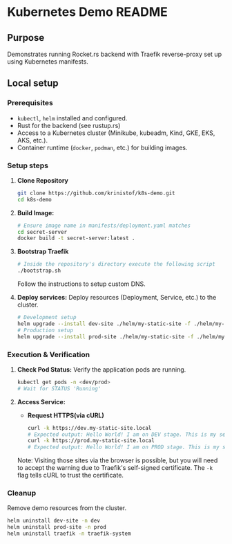 # Kubernetes Demo README

## Purpose

Demonstrates running Rocket.rs backend with Traefik reverse-proxy set up using Kubernetes manifests.

## Local setup

### Prerequisites

* `kubectl`, `helm` installed and configured.
* Rust for the backend (see rustup.rs)
* Access to a Kubernetes cluster (Minikube, kubeadm, Kind, GKE, EKS, AKS, etc.).
* Container runtime (`docker`, `podman`, etc.) for building images.

### Setup steps

1.  **Clone Repository**
    ```bash
    git clone https://github.com/krinistof/k8s-demo.git
    cd k8s-demo
    ```

2.  **Build  Image:**
    ```bash
    # Ensure image name in manifests/deployment.yaml matches
    cd secret-server
    docker build -t secret-server:latest .
    ```
3.  **Bootstrap Traefik**
    ```bash
    # Inside the repository's directory execute the following script
    ./bootstrap.sh
    ```
    Follow the instructions to setup custom DNS.

4.  **Deploy services:**
    Deploy resources (Deployment, Service, etc.) to the cluster.
    ```bash
    # Development setup
    helm upgrade --install dev-site ./helm/my-static-site -f ./helm/my-static-site/values-dev.yaml --namespace dev --create-namespace
    # Production setup
    helm upgrade --install prod-site ./helm/my-static-site -f ./helm/my-static-site/values-prod.yaml --namespace prod --create-namespace
    ```

### Execution & Verification

1.  **Check Pod Status:**
    Verify the application pods are running.
    ```bash
    kubectl get pods -n <dev/prod>
    # Wait for STATUS 'Running'
    ```

2.  **Access Service:**

    * **Request HTTPS(via cURL)**
        ```bash
        curl -k https://dev.my-static-site.local
        # Expected output: Hello World! I am on DEV stage. This is my secret: SuperSecretDevCode.
        curl -k https://prod.my-static-site.local
        # Expected output: Hello World! I am on PROD stage. This is my secret: TopSecretProdKey.
        ```
    Note: Visiting those sites via the browser is possible, but you will need to accept the warning due to Traefik's self-signed certificate. The `-k` flag tells cURL to trust the certificate.

### Cleanup

Remove demo resources from the cluster.
```bash
helm uninstall dev-site -n dev
helm uninstall prod-site -n prod
helm uninstall traefik -n traefik-system
```
